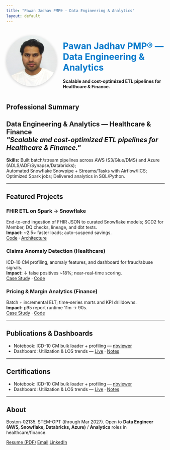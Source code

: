 ```yaml
---
title: "Pawan Jadhav PMP® — Data Engineering & Analytics"
layout: default
---
```


<div style="display: flex; align-items: center; gap: 20px;">

  <!-- Profile Image on the Left -->
  <img src="assets/images/QA Tester.jpg" alt="Pawan Jadhav" width="160" style="border-radius: 50%; box-shadow: 0 2px 8px rgba(0,0,0,0.2);">

  <!-- Text Content on the Right -->
  <div>
    <h1 style="color: #007ACC;">Pawan Jadhav PMP® — Data Engineering & Analytics</h1>
    <p><strong>Scalable and cost-optimized ETL pipelines for Healthcare & Finance.</strong></p>
  </div>

</div>

<!-- <table style="width:100%;">
  <tr>
    <td style="vertical-align:middle;">
      <h1>Pawan Jadhav</h1>
      <h3>Data Engineering & Analytics — Healthcare & Finance</h3>
      <p>Scalable and cost-optimized ETL pipelines for Healthcare & Finance.</p>
    </td>
    <td style="text-align:right; vertical-align:middle;">
      <img src="assets/images/pawan_profile.png" alt="Pawan Jadhav" width="180" style="border-radius: 10px;">
    </td>
  </tr>
</table> -->
<!-- <p align="center">
  <img src="assets/images/QA Tester.jpg" alt="Pawan Jadhav" width="300" style="border-radius: 15px;">
</p> -->

## Professional Summary
**Data Engineering & Analytics — Healthcare & Finance**<br>
*"Scalable and cost-optimized ETL pipelines for Healthcare & Finance."*
---

**Skills:** 
Built batch/stream pipelines across AWS (S3/Glue/DMS) and Azure (ADLS/ADF/Synapse/Databricks);<br> 
Automated Snowflake Snowpipe + Streams/Tasks with Airflow/IICS;  
Optimized Spark jobs; 
Delivered analytics in SQL/Python.

---

## Featured Projects

### FHIR ETL on Spark → Snowflake
End-to-end ingestion of FHIR JSON to curated Snowflake models; SCD2 for Member, DQ checks, lineage, and dbt tests.  
**Impact:** ~2.5× faster loads; auto-suspend savings.  
[Code](https://github.com/<repo-fhir>) · [Architecture](/assets/diagrams/fhir_snowflake.png)

### Claims Anomaly Detection (Healthcare)
ICD-10 CM profiling, anomaly features, and dashboard for fraud/abuse signals.  
**Impact:** ↓ false positives ~18%; near-real-time scoring.  
[Case Study](/projects/healthcare-claims/) · [Code](https://github.com/<repo-claims>)

### Pricing & Margin Analytics (Finance)
Batch + incremental ELT; time-series marts and KPI drilldowns.  
**Impact:** p95 report runtime 11m → 90s.  
[Case Study](/projects/finance-fraud/) · [Code](https://github.com/<repo-pricing>)

---

## Publications & Dashboards
- Notebook: ICD-10 CM bulk loader + profiling — [nbviewer](https://nbviewer.org/...)  
- Dashboard: Utilization & LOS trends — [Live](https://lookerstudio.google.com/...) · [Notes](/blog/los-trends.md)

---

## Certifications
- Notebook: ICD-10 CM bulk loader + profiling — [nbviewer](https://nbviewer.org/...)  
- Dashboard: Utilization & LOS trends — [Live](https://lookerstudio.google.com/...) · [Notes](/blog/los-trends.md)

---

## About
Boston-02135. STEM-OPT (through Mar 2027). Open to **Data Engineer (AWS, Snowflake, Databricks, Azure)** / **Analytics** roles in healthcare/finance.
<p>
  <a class="btn" href="/assets/Pawan_Jadhav_Resume.pdf" target="_blank">Resume (PDF)</a>
  <a class="btn" href="mailto:contact@pawanjadhav7@gmail.com">Email</a>
  <a class="btn" href="https://www.linkedin.com/in/yourlinkedin" target="_blank">LinkedIn</a>
</p>
